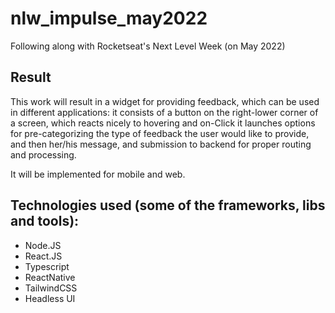# nlw_impulse_may2022
Following along with Rocketseat's Next Level Week (on May 2022)

## Result
This work will result in a widget for providing feedback, which can be used in different applications:
it consists of a button on the right-lower corner of a screen, which reacts nicely to hovering and on-Click it
launches options for pre-categorizing the type of feedback the user would like to provide, and then 
her/his message, and submission to backend for proper routing and processing.

It will be implemented for mobile and web.

## Technologies used (some of the frameworks, libs and tools):
- Node.JS
- React.JS
- Typescript
- ReactNative
- TailwindCSS
- Headless UI
